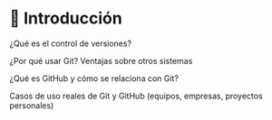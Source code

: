 # 📌 Introducción
¿Qué es el control de versiones?

¿Por qué usar Git? Ventajas sobre otros sistemas

¿Qué es GitHub y cómo se relaciona con Git?

Casos de uso reales de Git y GitHub (equipos, empresas, proyectos personales)
